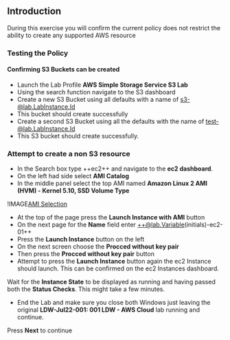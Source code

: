 ## Introduction

During this exercise you will confirm the current policy does not restrict the ability to create any supported AWS resource 

### Testing the Policy

#### Confirming S3 Buckets can be created

- Launch the Lab Profile **AWS Simple Storage Service S3 Lab**
- Using the search function navigate to the S3 dashboard
- Create a new S3 Bucket using all defaults with a name of s3-@lab.LabInstance.Id
- This bucket should create successfully
- Create a second S3 Bucket using all the defaults with the name of test-@lab.LabInstance.Id
- This S3 bucket should create successfully.

### Attempt to create a non S3 resource

- In the Search box type ++ec2++ and navigate to the **ec2 dashboard**.
- On the left had side select **AMI Catalog**
- In the middle panel select the top AMI named **Amazon Linux 2 AMI (HVM) - Kernel 5.10, SSD Volume Type**

!IMAGE[AMI Selection](images/image6.jpg)

- At the top of the page press the **Launch Instance with AMI** button
- On the next page for the **Name** field enter ++@lab.Variable(initials)-ec2-01++
- Press the **Launch Instance** button on the left
- On the next screen choose the **Procced without key pair**
- Then press the **Procced without key pair** button
- Attempt to press the **Launch Instance** button again the ec2 Instance should launch.  This can be confirmed on the ec2 Instances dashboard.  

Wait for the **Instance State** to be displayed as running and having passed both the **Status Checks**.  This might take a few minutes.

- End the Lab and make sure you close both Windows just leaving the original **LDW-Jul22-001: 001 LDW - AWS Cloud** lab running and continue.

Press **Next** to continue

